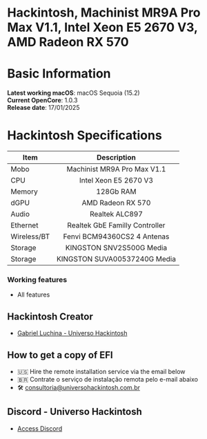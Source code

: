# Hackintosh, Machinist MR9A Pro Max V1.1, Intel Xeon E5 2670 V3, AMD Radeon RX 570

# Basic Information

**Latest working macOS**: macOS Sequoia (15.2)
<br>
**Current OpenCore**: 1.0.3
<br>
**Release date**: 17/01/2025

# Hackintosh Specifications
|Item|Description|
|-|:-------:|
|Mobo|Machinist MR9A Pro Max V1.1|
|CPU|Intel Xeon E5 2670 V3|
|Memory|128Gb RAM|
|dGPU|AMD Radeon RX 570|
|Audio|Realtek ALC897|
|Ethernet|Realtek GbE Familly Controller|
|Wireless/BT|Fenvi BCM94360CS2 4 Antenas|
|Storage|KINGSTON SNV2S500G Media|
|Storage|KINGSTON SUVA00537240G Media|

### Working features
- All features

## Hackintosh Creator
- [Gabriel Luchina - Universo Hackintosh](https://luchina.com.br)

## How to get a copy of EFI
- 🇺🇸 Hire the remote installation service via the email below
- 🇧🇷 Contrate o serviço de instalação remota pelo e-mail abaixo
- 🛠️ [consultoria@universohackintosh.com.br](mailto:consultoria@universohackintosh.com.br)

## Discord - Universo Hackintosh
- [Access Discord](https://discord.universohackintosh.com.br)

